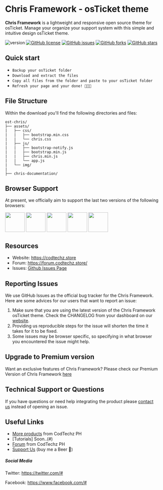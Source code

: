 # Chris Framework - osTicket theme


**Chris Framework** is a lightweight and responsive open source theme for osTicket. Manage your organize your support system with this simple and intuitive design osTicket theme.




![version](https://img.shields.io/badge/version-1.0.0-blue.svg) 
[![GitHub license](https://img.shields.io/github/license/codtechzofficial/ost-chris)](https://github.com/codtechzofficial/ost-chris/blob/master/LICENSE)
[![GitHub issues](https://img.shields.io/github/issues/codtechzofficial/ost-chris)](https://github.com/codtechzofficial/ost-chris/issues) 
[![GitHub forks](https://img.shields.io/github/forks/codtechzofficial/ost-chris)](https://github.com/codtechzofficial/ost-chris/network)
[![GitHub stars](https://img.shields.io/github/stars/codtechzofficial/ost-chris?style=social)](https://github.com/codtechzofficial/ost-chris/stargazers)

## Quick start
- `Backup your osTicket folder`
- `Download and extract the files`
- `Copy all files from the folder and paste to your osTicket folder`
- `Refresh your page and your done! 🍻🥳👏`

## File Structure
Within the download you'll find the following directories and files:

```
ost-chris/
├── assets/
|   ├── css/
|   |   ├── bootstrap.min.css
|   |   └── chris.css
|   ├── js/
|   |   ├── bootstrap-notify.js
|   |   ├── bootstrap.min.js
|   |   ├── chris.min.js
|   |   └── app.js
|   └── img/
|
├── chris-documentation/

```


## Browser Support

At present, we officially aim to support the last two versions of the following browsers:

<img src="https://s3.amazonaws.com/creativetim_bucket/github/browser/chrome.png" width="64" height="64"> <img src="https://s3.amazonaws.com/creativetim_bucket/github/browser/firefox.png" width="64" height="64"> <img src="https://s3.amazonaws.com/creativetim_bucket/github/browser/edge.png" width="64" height="64"> <img src="https://s3.amazonaws.com/creativetim_bucket/github/browser/safari.png" width="64" height="64"> <img src="https://s3.amazonaws.com/creativetim_bucket/github/browser/opera.png" width="64" height="64">


## Resources
- Website: <https://codtechz.store>
- Forum: <https://forum.codtechz.store/>
- Issues: [Github Issues Page](https://https://github.com/codtechzofficial/ost-chris/issues)


## Reporting Issues

We use GitHub Issues as the official bug tracker for the Chris Framework. Here are some advices for our users that want to report an issue:

1. Make sure that you are using the latest version of the Chris Framework osTicket theme. Check the CHANGELOG from your dashboard on our [website](https://codtechz.store/).
2. Providing us reproducible steps for the issue will shorten the time it takes for it to be fixed.
3. Some issues may be browser specific, so specifying in what browser you encountered the issue might help.


## Upgrade to Premium version

Want an exclusive features of Chris Framework? Please check our Premium Version of Chris Framework [here](https://forum.codtechz.store/)


## Technical Support or Questions

If you have questions or need help integrating the product please [contact us](https://codtechz.store/contact-us) instead of opening an issue.


## Useful Links

- [More products](https://codtechz.store/contact-us) from CodTechz PH
- [Tutorials] Soon..(#)
- [Forum](https://forum.codtechz.store/) from CodTechz PH
- [Support Us](https://paypal.me/codtechzPH) (buy me a Beer 🍺)


##### Social Media

Twitter: <https://twitter.com/#>

Facebook: <https://www.facebook.com/#>
